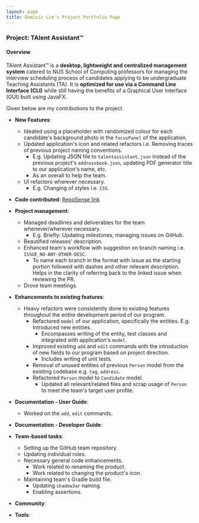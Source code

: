 ```yaml
---
layout: page
title: Dominic Lim's Project Portfolio Page
---
```


### Project: TAlent Assistant™

#### Overview ####
TAlent Assistant™ is a **desktop, lightweight and centralized management system** catered to NUS School of Computing professors for managing
the interview scheduling process of candidates applying to be undergraduate Teaching Assistants (TA). It is **optimized for use via a Command Line Interface (CLI)** while still having the benefits of a Graphical User Interface (GUI) built using JavaFX.

Given below are my contributions to the project.

* **New Features**:
  * Ideated using a placeholder with randomized colour for each candidate's background photo in the `focusPanel` of the application.
  * Updated application's icon and related refactors i.e. Removing traces of previous project naming conventions.
    * E.g. Updating JSON file to `talentassistant.json` instead of the previous project's `addressbook.json`, updating PDF generator title to our application's name, etc.
    * As an overall to help the team.
  * UI refactors wherever necessary.
    * E.g. Changing of styles i.e. `CSS`.

* **Code contributed**: [RepoSense link](https://nus-cs2103-ay2122s2.github.io/tp-dashboard/?search=domlimm&breakdown=true)

* **Project management**:
  * Managed deadlines and deliverables for the team whenever/wherever necessary.
    * E.g. Briefly: Updating milestones, managing issues on GitHub.
  * Beautified releases' description.
  * Enhanced team's workflow with suggestion on branch naming i.e. `ISSUE_NO-ANY-OTHER-DESC`.
    * To name each branch in the format with issue as the starting portion followed with dashes and other relevant description. Helps in the clarity of referring back to the linked issue when reviewing the PR.
  * Drove team meetings.

* **Enhancements to existing features**:
  * Heavy refactors were consistently done to existing features throughout the entire development period of our program.
    * Refactored `model` of our application, specifically the entities. E.g. Introduced new entities.
      * Encompasses writing of the entity, test classes and integrated with application's `model`.
    * Improved existing `add` and `edit` commands with the introduction of new fields to our program based on project direction.
      * Includes writing of unit tests.
    * Removal of unused entities of previous `Person` model from the existing codebase e.g. `tag`, `address`.
    * Refactored `Person` model to `Candidate` model.
      * Updated all relevant/related files and scrap usage of `Person` to meet the team's target user profile.

* **Documentation - User Guide**:
  * Worked on the `add`, `edit` commands.

* **Documentation - Developer Guide**:

* **Team-based tasks**:
  * Setting up the GitHub team repository.
  * Updating individual roles.
  * Necessary general code enhancements.
    * Work related to renaming the product.
    * Work related to changing the product's icon.
  * Maintaining team's Gradle build file.
    * Updating `shadowJar` naming.
    * Enabling assertions.

* **Community**:


* **Tools**:
